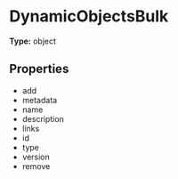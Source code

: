 # DynamicObjectsBulk


**Type:** object

## Properties
* add
* metadata
* name
* description
* links
* id
* type
* version
* remove
